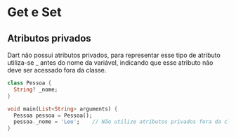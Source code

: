 # Get e Set

## Atributos privados

Dart não possui atributos privados, para representar esse tipo de atributo utiliza-se _ antes do nome da variável, indicando que esse atributo não deve ser acessado fora da classe.

```dart
class Pessoa {
  String? _nome;
}
```

```dart
void main(List<String> arguments) {
  Pessoa pessoa = Pessoa();
  pessoa._nome = 'Leo';    // Não utilize atributos privados fora da classe
}
```

## 
